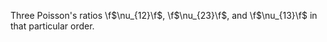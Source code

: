 Three Poisson's ratios \f$\nu_{12}\f$, \f$\nu_{23}\f$, and \f$\nu_{13}\f$ in
that particular order.
